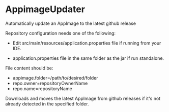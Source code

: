 # AppimageUpdater
Automatically update an AppImage to the latest github release

Repository configuration needs one of the following:

- Edit src/main/resources/application.properties file if running from your IDE.

- application.properties file in the same folder as the jar if run standalone.


File content should be:

- appimage.folder=/path/to/desired/folder
- repo.owner=repositoryOwnerName
- repo.name=repositoryName

Downloads and moves the latest AppImage from github releases if
it's not already detected in the specified folder.
